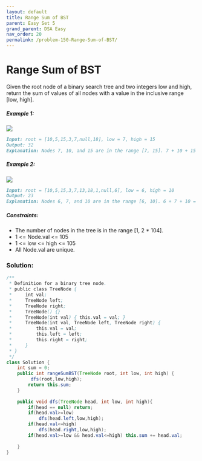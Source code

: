 ```yaml
---
layout: default
title: Range Sum of BST
parent: Easy Set 5
grand_parent: DSA Easy
nav_order: 20
permalink: /problem-150-Range-Sum-of-BST/
---
```

# Range Sum of BST
Given the root node of a binary search tree and two integers low and high, return the sum of values of all nodes with a value in the inclusive range [low, high].

##### Example 1:
![](../../assets/images/ds/bst1.jpeg)

```markdown
Input: root = [10,5,15,3,7,null,18], low = 7, high = 15
Output: 32
Explanation: Nodes 7, 10, and 15 are in the range [7, 15]. 7 + 10 + 15 = 32.
```
##### Example 2:
![](../../assets/images/ds/bst2.jpeg)

```markdown
Input: root = [10,5,15,3,7,13,18,1,null,6], low = 6, high = 10
Output: 23
Explanation: Nodes 6, 7, and 10 are in the range [6, 10]. 6 + 7 + 10 = 23.
```
##### Constraints:
* The number of nodes in the tree is in the range [1, 2 * 104].
* 1 <= Node.val <= 105
* 1 <= low <= high <= 105
* All Node.val are unique.

### Solution:
```java
/**
 * Definition for a binary tree node.
 * public class TreeNode {
 *     int val;
 *     TreeNode left;
 *     TreeNode right;
 *     TreeNode() {}
 *     TreeNode(int val) { this.val = val; }
 *     TreeNode(int val, TreeNode left, TreeNode right) {
 *         this.val = val;
 *         this.left = left;
 *         this.right = right;
 *     }
 * }
 */
class Solution {
    int sum = 0;
    public int rangeSumBST(TreeNode root, int low, int high) {
         dfs(root,low,high);
        return this.sum;
    }
    
    public void dfs(TreeNode head, int low, int high){
        if(head == null) return;
        if(head.val>=low)
            dfs(head.left,low,high);
        if(head.val<=high)
            dfs(head.right,low,high);
        if(head.val>=low && head.val<=high) this.sum += head.val;
       
    }
}
```